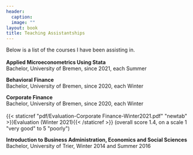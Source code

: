 ```yaml
---
header: 
  caption: 
  image: ""
layout: book
title: Teaching Assistantships
---
```


Below is a list of the courses I have been assisting in. 
<br></br>
**Applied Microeconometrics Using Stata**
<br>Bachelor, University of Bremen, since 2021, each Summer</br>

**Behavioral Finance**
<br>Bachelor, University of Bremen, since 2020, each Winter</br>

**Corporate Finance**
<br>Bachelor, University of Bremen, since 2020, each Winter</br>
<br>{{< staticref "pdf/Evaluation-Corporate Finance-Winter2021.pdf" "newtab" >}}Evaluation (Winter 2021){{< /staticref >}} (overall score 1.4, on a scale 1 "very good" to 5 "poorly")</br>

**Introduction to Business Administration, Economics and Social Sciences**
<br>Bachelor, University of Trier, Winter 2014 and Summer 2016</br>

